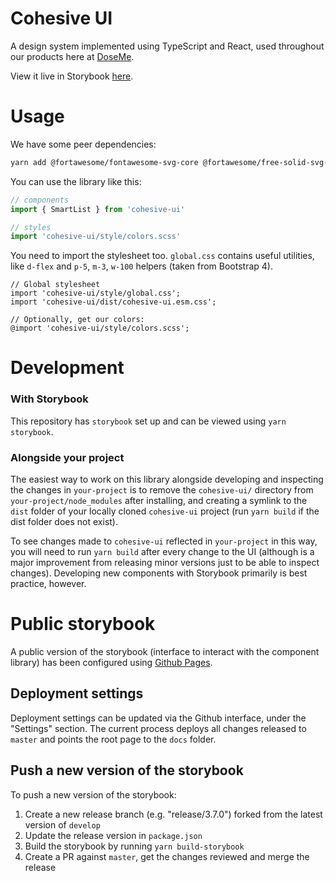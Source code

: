 # Cohesive UI

A design system implemented using TypeScript and React, used throughout our products here at [DoseMe](https://doseme-rx.com).

View it live in Storybook [here](https://doseme.github.io/cohesive-ui/).

# Usage

We have some peer dependencies:

```sh
yarn add @fortawesome/fontawesome-svg-core @fortawesome/free-solid-svg-icons @fortawesome/react-fontawesome moment react react-dom classnames use-onclickoutside
```

You can use the library like this:

```ts
// components
import { SmartList } from 'cohesive-ui'

// styles
import 'cohesive-ui/style/colors.scss'
```

You need to import the stylesheet too. `global.css` contains useful utilities, like `d-flex` and `p-5`, `m-3`, `w-100` helpers (taken from Bootstrap 4).

```
// Global stylesheet
import 'cohesive-ui/style/global.css';
import 'cohesive-ui/dist/cohesive-ui.esm.css';

// Optionally, get our colors:
@import 'cohesive-ui/style/colors.scss';
```

# Development

### With Storybook

This repository has `storybook` set up and can be viewed using `yarn storybook`.

### Alongside your project

The easiest way to work on this library alongside developing and inspecting the changes in `your-project` is to remove the `cohesive-ui/` directory from `your-project/node_modules` after installing, and creating a symlink to the `dist` folder of your locally cloned `cohesive-ui` project (run `yarn build` if the dist folder does not exist).

To see changes made to `cohesive-ui` reflected in `your-project` in this way, you will need to run `yarn build` after every change to the UI (although is a major improvement from releasing minor versions just to be able to inspect changes). Developing new components with Storybook primarily is best practice, however.

# Public storybook

A public version of the storybook (interface to interact with the component library) has been configured using [Github Pages](https://pages.github.com/).

## Deployment settings

Deployment settings can be updated via the Github interface, under the "Settings" section. The current process deploys all changes released to `master` and points the root page to the `docs` folder.

## Push a new version of the storybook

To push a new version of the storybook:

1. Create a new release branch (e.g. "release/3.7.0") forked from the latest version of `develop`
2. Update the release version in `package.json`
3. Build the storybook by running `yarn build-storybook`
4. Create a PR against `master`, get the changes reviewed and merge the release
